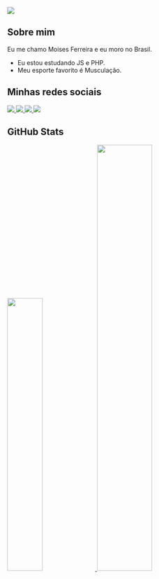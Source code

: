 ![](https://komarev.com/ghpvc/?username=mooisessenjuizo&style=for-the-badge-square) [](https://github.com/mooisessenjuizo)
## Sobre mim
Eu me chamo Moises Ferreira e eu moro no Brasil.
- Eu estou estudando JS e PHP.
- Meu esporte favorito é Musculação.

## Minhas redes sociais 
<a href="https://www.linkedin.com/in/moisessenju/">
    <img src="https://img.shields.io/badge/linkedin-%230077B5?style=for-the-badge&logo=linkedin&logoColor=white&color=8213d6" />
<a href="https://discord.com/users/Senjuizo#5390/">
    <img src="https://img.shields.io/badge/discord-%230077B5?style=for-the-badge&logo=discord&logoColor=white&color=8213d6" />
</a>
<a href="mailto:moises.izuna22@gmail.com">
    <img src="https://img.shields.io/badge/email-%230077B5?style=for-the-badge&logo=gmail&logoColor=white&color=8213d6" />
</a>
<a href="https://www.instagram.com/moisessenjuizo/">
    <img src="https://img.shields.io/badge/instagram-%230077B5?style=for-the-badge&logo=instagram&logoColor=white&color=8213d6" />
</a>





 ## GitHub Stats   
 <a href="https://github.com/moisessenjuizo/moisessenjuizo">
  <img width="40%" src="https://github-readme-stats-eight-theta.vercel.app/api/top-langs/?username=moisessenjuizo&layout=compact&langs_count=8&theme=dark&hide=css,scss"/>
  <img width="50%" src="https://github-readme-stats.vercel.app/api?username=moisessenjuizo&show_icons=true&theme=dark&include_all_commits=true&count_private=true&number_format=long"/>
</a>
